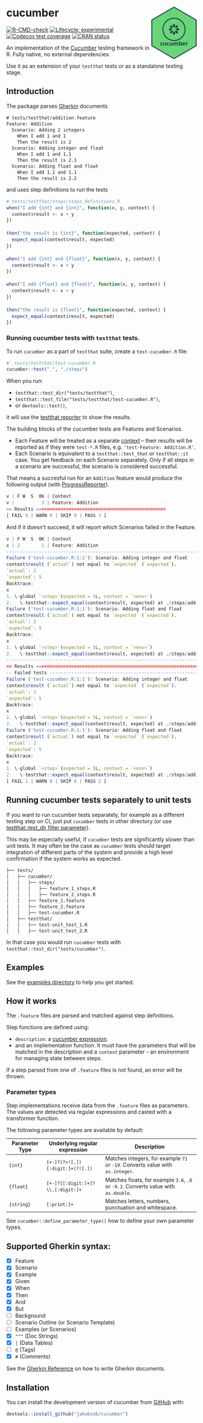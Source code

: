 
# cucumber <img src="man/figures/logo.png" align="right" alt="" width="120" />

<!-- badges: start -->
[![R-CMD-check](https://github.com/jakubsob/cucumber/actions/workflows/R-CMD-check.yaml/badge.svg)](https://github.com/jakubsob/cucumber/actions/workflows/R-CMD-check.yaml)
[![Lifecycle: experimental](https://img.shields.io/badge/lifecycle-experimental-orange.svg)](https://lifecycle.r-lib.org/articles/stages.html#experimental)
[![Codecov test coverage](https://codecov.io/gh/jakubsob/cucumber/branch/main/graph/badge.svg)](https://app.codecov.io/gh/jakubsob/cucumber?branch=main)
[![CRAN status](https://www.r-pkg.org/badges/version/cucumber)](https://CRAN.R-project.org/package=cucumber)
<!-- badges: end -->

An implementation of the [Cucumber](https://cucumber.io/) testing framework in R. Fully native, no external dependencies.

Use it as an extension of your `testthat` tests or as a standalone testing stage.

## Introduction

The package parses [Gherkin](https://cucumber.io/docs/gherkin/reference/) documents

```gherkin
# tests/testthat/addition.feature
Feature: Addition
  Scenario: Adding 2 integers
    When I add 1 and 1
    Then the result is 2
  Scenario: Adding integer and float
    When I add 1 and 1.1
    Then the result is 2.1
  Scenario: Adding float and float
    When I add 1.1 and 1.1
    Then the result is 2.2
```

and uses step definitions to run the tests

```r
# tests/testthat/steps/steps_definitions.R
when("I add {int} and {int}", function(x, y, context) {
  context$result <- x + y
})

then("the result is {int}", function(expected, context) {
  expect_equal(context$result, expected)
})

when("I add {int} and {float}", function(x, y, context) {
  context$result <- x + y
})

when("I add {float} and {float}", function(x, y, context) {
  context$result <- x + y
})

then("the result is {float}", function(expected, context) {
  expect_equal(context$result, expected)
})
```

### Running cucumber tests with `testthat` tests.

To run `cucumber` as a part of `testthat` suite, create a `test-cucumber.R` file:

```r
#' tests/testthat/test-cucumber.R
cucumber::test(".", "./steps")
```

When you run:
- `testthat::test_dir("tests/testthat")`,
- `testthat::test_file("tests/testthat/test-cucumber.R")`,
- or `devtools::test()`,

it will use the [testthat reporter](https://testthat.r-lib.org/reference/Reporter.html) to show the results.


The building blocks of the cucumber tests are Features and Scenarios.
- Each Feature will be treated as a separate [context](https://testthat.r-lib.org/reference/context.html?q=context#ref-usage) – their results will be reported as if they were `test-*.R` files, e.g. `'test-Feature: Addition.R'`.
- Each Scenario is equivalent to a `testthat::test_that` or `testthat::it` case. You get feedback on each Scenario separately. Only if all steps in a scenario are successful, the scenario is considered successful.

That means a succesful run for an `Addition` feature would produce the following output (with [ProgressReporter](https://testthat.r-lib.org/reference/ProgressReporter.html)).

```r
v | F W  S  OK | Context
v |          3 | Feature: Addition
== Results ================================================
[ FAIL 0 | WARN 0 | SKIP 0 | PASS 3 ]
```

And if it doesn't succeed, it will report which Scenarios failed in the Feature.

```r
v | F W  S  OK | Context
x | 2        1 | Feature: Addition
--------------------------------------------------------------------------------
Failure ('test-cucumber.R:1:1'): Scenario: Adding integer and float
context$result (`actual`) not equal to `expected` (`expected`).
`actual`: 2
`expected`: 5
Backtrace:
x
1. \-global `<step>`(expected = 5L, context = `<env>`)
2.   \-testthat::expect_equal(context$result, expected) at ./steps/addition.R:7:2
Failure ('test-cucumber.R:1:1'): Scenario: Adding float and float
context$result (`actual`) not equal to `expected` (`expected`).
`actual`: 2
`expected`: 5
Backtrace:
x
1. \-global `<step>`(expected = 5L, context = `<env>`)
2.   \-testthat::expect_equal(context$result, expected) at ./steps/addition.R:7:2
--------------------------------------------------------------------------------
== Results =====================================================================
-- Failed tests ----------------------------------------------------------------
Failure ('test-cucumber.R:1:1'): Scenario: Adding integer and float
context$result (`actual`) not equal to `expected` (`expected`).
`actual`: 2
`expected`: 5
Backtrace:
x
1. \-global `<step>`(expected = 5L, context = `<env>`)
2.   \-testthat::expect_equal(context$result, expected) at ./steps/addition.R:7:2
Failure ('test-cucumber.R:1:1'): Scenario: Adding float and float
context$result (`actual`) not equal to `expected` (`expected`).
`actual`: 2
`expected`: 5
Backtrace:
x
1. \-global `<step>`(expected = 5L, context = `<env>`)
2.   \-testthat::expect_equal(context$result, expected) at ./steps/addition.R:7:2
[ FAIL 1 | WARN 0 | SKIP 0 | PASS 2 ]
```

## Running cucumber tests separately to unit tests

If you want to run cucumber tests separately, for example as a different testing step on CI, just put `cucumber` tests in other directory (or use [testthat::test_dir filter parameter](https://testthat.r-lib.org/reference/test_dir.html)).

This may be especially useful, if `cucumber` tests are significantly slower than unit tests. It may often be the case as `cucumber` tests should target integration of different parts of the system and provide a high level confirmation if the system works as expected.

```
├── tests/
│   ├── cucumber/
│   │   ├── steps/
│   │   │   ├── feature_1_steps.R
│   │   │   ├── feature_2_steps.R
│   │   ├── feature_1.feature
│   │   ├── feature_2.feature
│   │   ├── test-cucumber.R
│   ├── testthat/
│   │   ├── test-unit_test_1.R
│   │   ├── test-unit_test_2.R
```

In that case you would run `cucumber` tests with `testthat::test_dir("tests/cucumber")`.

## Examples

See the [examples directory](https://github.com/jakubsob/cucumber/tree/main/inst/examples) to help you get started.

## How it works

The `.feature` files are parsed and matched against step definitions.

Step functions are defined using:
- `description`: a [cucumber expression](https://github.com/cucumber/cucumber-expressions).
- and an implementation function. It must have the parameters that will be matched in the description and a `context` parameter - an environment for managing state between steps.

If a step parsed from one of `.feature` files is not found, an error will be thrown.

### Parameter types

Step implementations receive data from the `.feature` files as parameters. The values are detected via regular expressions and casted with a transformer function.

The following parameter types are available by default:

| Parameter Type |   Underlying regular expression   |                                     Description                                     |
| -------------- | --------------------------------- | ----------------------------------------------------------------------------------- |
| `{int}`        | `[+-]?(?<![.])[:digit:]+(?![.])`  | Matches integers, for example `71` or `-19`. Converts value with `as.integer`.      |
| `{float}`      | `[+-]?[[:digit:]+]?\\.[:digit:]+` | Matches floats, for example `3.6`, `.8` or `-9.2`. Converts value with `as.double`. |
| `{string}`     | `[:print:]+`                      | Matches letters, numbers, punctuation and whitespace.                               |

See `cucumber::define_parameter_type()` how to define your own parameter types.

## Supported Gherkin syntax:

- [x] Feature
- [x] Scenario
- [x] Example
- [x] Given
- [x] When
- [x] Then
- [x] And
- [x] But
- [ ] Background
- [ ] Scenario Outline (or Scenario Template)
- [ ] Examples (or Scenarios)
- [x] `"""` (Doc Strings)
- [x] `|` (Data Tables)
- [ ] `@` (Tags)
- [x] `#` (Comments)

See the [Gherkin Reference](https://cucumber.io/docs/gherkin/reference/) on how to write Gherkin documents.

## Installation

You can install the development version of cucumber from [GitHub](https://github.com/) with:

``` r
devtools::install_github("jakubsob/cucumber")
```
